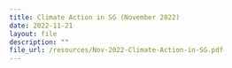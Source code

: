 ```yaml
---
title: Climate Action in SG (November 2022)
date: 2022-11-21
layout: file
description: ""
file_url: /resources/Nov-2022-Climate-Action-in-SG.pdf
---
```

